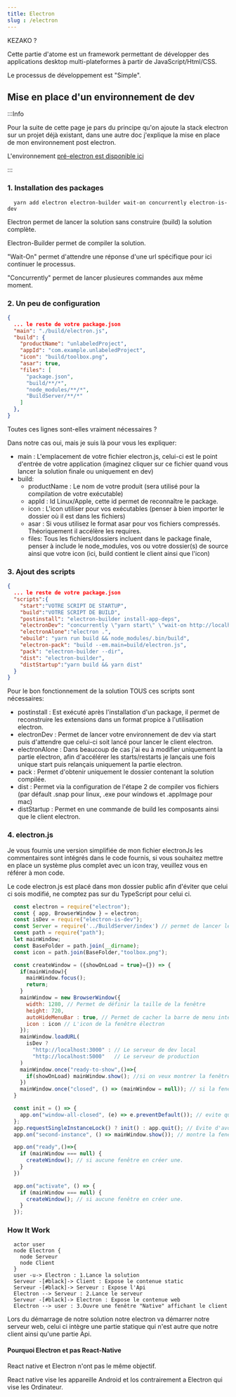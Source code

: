 ```yaml
---
title: Electron
slug : /electron
---
```


KEZAKO ?

Cette partie d'atome est un framework permettant de développer des applications desktop multi-plateformes à partir de JavaScript/Html/CSS.

Le processus de développement est "Simple".

## Mise en place d'un environnement de dev

:::Info

Pour la suite de cette page je pars du principe qu'on ajoute la stack electron sur un projet déjà existant, dans une autre doc j'explique la mise en place de mon environnement post electron.

L'environnement [pré-electron est disponible ici](/docs/setup)

:::

### 1. Installation des packages

```shell
  yarn add electron electron-builder wait-on concurrently electron-is-dev
```

Electron permet de lancer la solution sans construire (build) la solution complète.

Electron-Builder permet de compiler la solution.

"Wait-On" permet d'attendre une réponse d'une url spécifique pour ici continuer le processus.

"Concurrently" permet de lancer plusieures commandes aux même moment.

### 2. Un peu de configuration

```json title="package.json"
{
  ... le reste de votre package.json
  "main": "./build/electron.js",
  "build": {
    "productName": "unlabeledProject",
    "appId": "com.example.unlabeledProject",
    "icon": "build/toolbox.png",
    "asar": true,
    "files": [
      "package.json",
      "build/**/*",
      "node_modules/**/*",
      "BuildServer/**/*"
    ]
  },
}
```

Toutes ces lignes sont-elles vraiment nécessaires ?

Dans notre cas oui, mais je suis là pour vous les expliquer:

- main : L'emplacement de votre fichier electron.js, celui-ci est le point d'entrée de votre application (imaginez cliquer sur ce fichier quand vous lancer la solution finale ou uniquement en dev)
- build:
  - productName : Le nom de votre produit (sera utilisé pour la compilation de votre exécutable)
  - appId : Id Linux/Apple, cette id permet de reconnaître le package.
  - icon : L'icon utiliser pour vos exécutables (penser à bien importer le dossier où il est dans les fichiers)
  - asar : Si vous utilisez le format asar pour vos fichiers compressés. Théoriquement il accélère les requires.
  - files: Tous les fichiers/dossiers incluent dans le package finale, penser à include le node_modules, vos ou votre dossier(s) de source ainsi que votre icon (ici, build contient le client ainsi que l'icon)


### 3. Ajout des scripts

```json title="package.json"
{
  ... le reste de votre package.json
  "scripts":{
    "start":"VOTRE SCRIPT DE STARTUP",
    "build":"VOTRE SCRIPT DE BUILD",
    "postinstall": "electron-builder install-app-deps",
    "electronDev": "concurrently \"yarn start\" \"wait-on http://localhost:3000 && electron .\"",
    "electronAlone":"electron .",
    "ebuild": "yarn run build && node_modules/.bin/build",
    "electron-pack": "build --em.main=build/electron.js",
    "pack": "electron-builder --dir",
    "dist": "electron-builder",
    "distStartup":"yarn build && yarn dist"
  }
}
```

Pour le bon fonctionnement de la solution TOUS ces scripts sont nécessaires:

- postinstall : Est exécuté après l'installation d'un package, il permet de reconstruire les extensions dans un format propice à l'utilisation electron.
- electronDev : Permet de lancer votre environnement de dev via start puis d'attendre que celui-ci soit lancé pour lancer le client electron.
- electronAlone : Dans beaucoup de cas j'ai eu à modifier uniquement la partie electron, afin d'accélérer les starts/restarts je lançais une fois unique start puis relançais uniquement la partie electron.
- pack : Permet d'obtenir uniquement le dossier contenant la solution compilée.
- dist : Permet via la configuration de l'étape 2 de compiler vos fichiers (par défault .snap pour linux, .exe pour windows et .appImage pour mac)
- distStartup : Permet en une commande de build les composants ainsi que le client electron.

### 4. electron.js

Je vous fournis une version simplifiée de mon fichier electronJs les commentaires sont intégrés dans le code fournis, si vous souhaitez mettre en place un système plus complet avec un icon tray, veuillez vous en référer à mon code.

Le code electron.js est placé dans mon dossier public afin d'éviter que celui ci sois modifié, ne comptez pas sur du TypeScript pour celui ci.

```js title="/public/electron.js"
  const electron = require("electron");
  const { app, BrowserWindow } = electron;
  const isDev = require("electron-is-dev");
  const Server = require('../BuildServer/index') // permet de lancer le serveur aux démarrage
  const path = require("path");
  let mainWindow;
  const BaseFolder = path.join(__dirname);
  const icon = path.join(BaseFolder,"toolbox.png");

  const createWindow = ({showOnLoad = true}={}) => {
    if(mainWindow){
      mainWindow.focus();
      return;
    }
    mainWindow = new BrowserWindow({
      width: 1280, // Permet de définir la taille de la fenêtre
      height: 720,
      autoHideMenuBar : true, // Permet de cacher la barre de menu intégrer a electron
      icon : icon // L'icon de la fenêtre électron
    });
    mainWindow.loadURL(
      isDev ?
        "http://localhost:3000" : // Le serveur de dev local
        "http://localhost:5000"   // Le serveur de production
    )
    mainWindow.once("ready-to-show",()=>{
      if(showOnLoad) mainWindow.show(); //si on veux montrer la fenêtre aux démarrage
    })
    mainWindow.once("closed", () => (mainWindow = null)); // si la fenêtre est fermer on vide mainWindow
  }

  const init = () => {
    app.on("window-all-closed", (e) => e.preventDefault()); // evite que toute la solution sois fermer si toute les fenêtre sont fermer.
  };
  app.requestSingleInstanceLock() ? init() : app.quit(); // Evite d'avoir deux fois le serveur démarrer
  app.on("second-instance", () => mainWindow.show()); // montre la fenêtre si la solution est démarrer deux fois

  app.on("ready",()=>{
    if (mainWindow === null) {
      createWindow(); // si aucune fenêtre en créer une.
    }
  })

  app.on("activate", () => {
    if (mainWindow === null) {
      createWindow(); // si aucune fenêtre en créer une.
    }
  });
```

### How It Work

```plantuml
  actor user
  node Electron {
    node Serveur
    node Client
  }
  user -u-> Electron : 1.Lance la solution
  Serveur -[#black]-> Client : Expose le contenue static
  Serveur -[#black]-> Serveur : Expose l'Api
  Electron --> Serveur : 2.Lance le serveur
  Serveur -[#black]-> Electron : Expose le contenue web
  Electron --> user : 3.Ouvre une fenêtre "Native" affichant le client
```

Lors du démarrage de notre solution notre electron va démarrer notre serveur web, celui ci intègre une partie statique qui n'est autre que notre client ainsi qu'une partie Api.

#### Pourquoi Electron et pas React-Native

React native et Electron n'ont pas le même objectif.

React native vise les appareille Android et Ios contrairement a Electron qui vise les Ordinateur.

